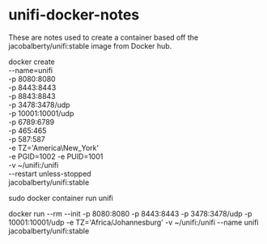 # unifi-docker-notes
These are notes used to create a container based off the jacobalberty/unifi:stable image from Docker hub. 

docker create \
  --name=unifi \
  -p 8080:8080 \
  -p 8443:8443 \
  -p 8843:8843 \
  -p 3478:3478/udp \
  -p 10001:10001/udp \
  -p 6789:6789 \
  -p 465:465 \
  -p 587:587 \
  -e TZ='America\New_York' \
  -e PGID=1002 -e PUID=1001  \
  -v ~/unifi:/unifi \
  --restart unless-stopped \
  jacobalberty/unifi:stable

sudo docker container run unifi

docker run --rm --init -p 8080:8080 -p 8443:8443 -p 3478:3478/udp -p 10001:10001/udp -e TZ='Africa/Johannesburg' -v ~/unifi:/unifi --name unifi jacobalberty/unifi:stable
